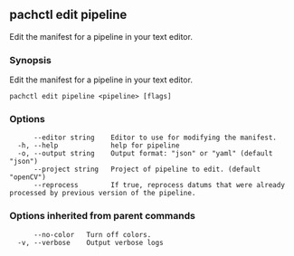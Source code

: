 ## pachctl edit pipeline

Edit the manifest for a pipeline in your text editor.

### Synopsis

Edit the manifest for a pipeline in your text editor.

```
pachctl edit pipeline <pipeline> [flags]
```

### Options

```
      --editor string    Editor to use for modifying the manifest.
  -h, --help             help for pipeline
  -o, --output string    Output format: "json" or "yaml" (default "json")
      --project string   Project of pipeline to edit. (default "openCV")
      --reprocess        If true, reprocess datums that were already processed by previous version of the pipeline.
```

### Options inherited from parent commands

```
      --no-color   Turn off colors.
  -v, --verbose    Output verbose logs
```

